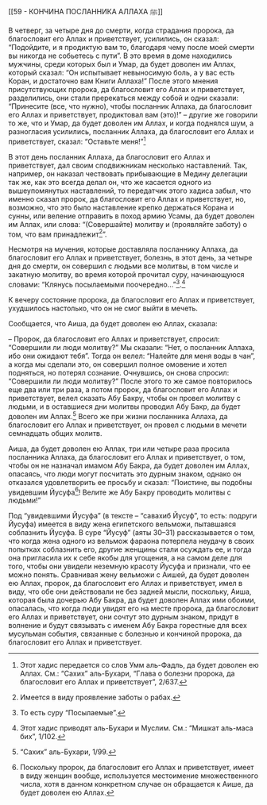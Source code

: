 [[59 - КОНЧИНА ПОСЛАННИКА АЛЛАХА ﷺ]]

В четверг, за четыре дня до смерти, когда страдания пророка, да благословит его Аллах и приветствует, усилились, он сказал: “Подойдите, и я продиктую вам то, благодаря чему после моей смерти вы никогда не собьетесь с пути”. В это время в доме находились мужчины, среди которых был и Умар, да будет доволен им Аллах, который сказал: “Он испытывает невыносимую боль, а у вас есть Коран, и достаточно вам Книги Аллаха!” После этого мнения присутствующих пророка, да благословит его Аллах и приветствует, разделились, они стали пререкаться между собой и одни сказали: “Принесите (все, что нужно), чтобы посланник Аллаха, да благословит его Аллах и приветствует, продиктовал вам (это)!” – другие же говорили то же, что и Умар, да будет доволен им Аллах, и когда поднялся шум, а разногласия усилились, посланник Аллаха, да благословит его Аллах и приветствует, сказал: “Оставьте меня!”[^1]

В этот день посланник Аллаха, да благословит его Аллах и приветствует, дал своим сподвижникам несколько наставлений. Так, например, он наказал чествовать прибывающие в Медину делегации так же, как это всегда делал он, что же касается одного из вышеупомянутых наставлений, то передатчик этого хадиса забыл, что именно сказал пророк, да благословит его Аллах и приветствует, но, возможно, что это было наставление крепко держаться Корана и сунны, или веление отправить в поход армию Усамы, да будет доволен им Аллах, или слова: “(Совершайте) молитву и (проявляйте заботу) о том, что вам принадлежит[^2]”.

Несмотря на мучения, которые доставляла посланнику Аллаха, да благословит его Аллах и приветствует, болезнь, в этот день, за четыре дня до смерти, он совершил с людьми все молитвы, в том числе и закатную молитву, во время которой прочитал суру, начинающуюся словами: “Клянусь посылаемыми поочередно…”[^3].[^4]

К вечеру состояние пророка, да благословит его Аллах и приветствует, ухудшилось настолько, что он не смог выйти в мечеть. 

Сообщается, что Аиша, да будет доволен ею Аллах, сказала:

– Пророк, да благословит его Аллах и приветствует, спросил: “Совершили ли люди молитву?” Мы сказали: “Нет, о посланник Аллаха, ибо они ожидают тебя”. Тогда он велел: “Налейте для меня воды в чан”, а когда мы сделали это, он совершил полное омовение и хотел подняться, но потерял сознание. Очнувшись, он снова спросил: “Совершили ли люди молитву?” После этого то же самое повторилось еще два или три раза, а потом пророк, да благословит его Аллах и приветствует, велел сказать Абу Бакру, чтобы он провел молитву с людьми, и в оставшиеся дни молитвы проводил Абу Бакр, да будет доволен им Аллах.[^5] Всего же при жизни посланника Аллаха, да благословит его Аллах и приветствует, он провел с людьми в мечети семнадцать общих молитв.

Аиша, да будет доволен ею Аллах, три или четыре раза просила посланника Аллаха, да благословит его Аллах и приветствует, о том, чтобы он не назначал имамом Абу Бакра, да будет доволен им Аллах, опасаясь, что люди могут посчитать это дурным знаком, однако он отказался удовлетворить ее просьбу и сказал: “Поистине, вы подобны увидевшим Йусуфа[^6]! Велите же Абу Бакру проводить молитвы с людьми!”

[^1]: Этот хадис передается со слов Умм аль-Фадль, да будет доволен ею Аллах. См.: “Сахих” аль-Бухари, “Глава о болезни пророка, да благословит его Аллах и приветствует”, 2/637.

[^2]: Имеется в виду проявление заботы о рабах.

[^3]: То есть суру “Посылаемые”.

[^4]: Этот хадис приводят аль-Бухари и Муслим. См.: “Мишкат аль-маса бих”, 1/102.

[^5]: “Сахих” аль-Бухари, 1/99.

[^6]: Поскольку пророк, да благословит его Аллах и приветствует, имеет в виду женщин вообще, используется местоимение множественного числа, хотя в данном конкретном случае он обращается к Аише, да будет доволен ею Аллах.

Под “увидевшими Йусуфа” (в тексте – “савахиб Йусуф”, то есть: подруги Йусуфа) имеется в виду жена египетского вельможи, пытавшаяся соблазнить Йусуфа. В суре “Йусуф” (аяты 30–31) рассказывается о том, что когда жена одного из вельмож фараона потерпела неудачу в своих попытках соблазнить его, другие женщины стали осуждать ее, и тогда она пригласила их к себе якобы для угощения, а на самом деле для того, чтобы они увидели неземную красоту Йусуфа и признали, что ее можно понять. Сравнивая жену вельможи с Аишей, да будет доволен ею Аллах, пророк, да благословит его Аллах и приветствует, имел в виду, что обе они действовали не без задней мысли, поскольку, Аиша, которая была дочерью Абу Бакра, да будет доволен Аллах ими обоими, опасалась, что когда люди увидят его на месте пророка, да благословит его Аллах и приветствует, они сочтут это дурным знаком, придут в волнение и будут связывать с именем Абу Бакра горестные для всех мусульман события, связанные с болезнью и кончиной пророка, да благословит его Аллах и приветствует.

